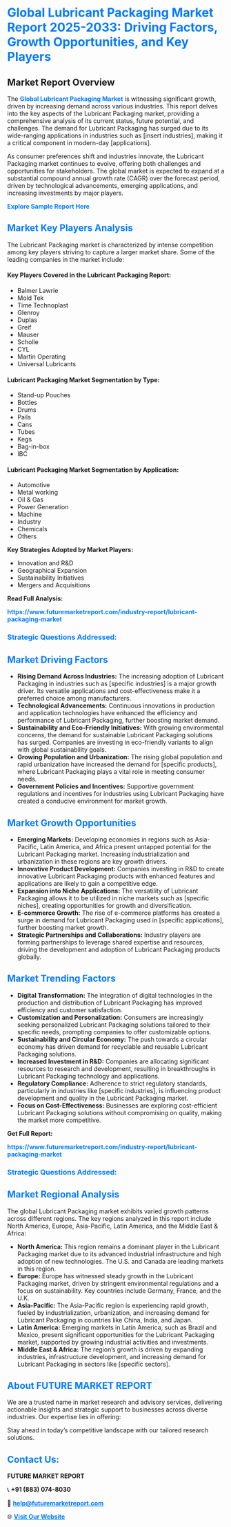 <h1 style="color: #007BFF;">Global Lubricant Packaging Market Report 2025-2033: Driving Factors, Growth Opportunities, and Key Players</h1>

<section id="overview">
<h2>Market Report Overview</h2>
<p>The <a href="https://www.futuremarketreport.com/industry-report/lubricant-packaging-market" style="color: #007BFF; text-decoration: none;"><strong>Global Lubricant Packaging Market</strong></a> is witnessing significant growth, driven by increasing demand across various industries. This report delves into the key aspects of the Lubricant Packaging market, providing a comprehensive analysis of its current status, future potential, and challenges. The demand for Lubricant Packaging has surged due to its wide-ranging applications in industries such as [insert industries], making it a critical component in modern-day [applications].</p>
<p>As consumer preferences shift and industries innovate, the Lubricant Packaging market continues to evolve, offering both challenges and opportunities for stakeholders. The global market is expected to expand at a substantial compound annual growth rate (CAGR) over the forecast period, driven by technological advancements, emerging applications, and increasing investments by major players.</p>
</section>

<section id="overview">
<p><a href="https://www.futuremarketreport.com/request-sample/reportId=54451" style="color: #007BFF; text-decoration: none;"><strong>Explore Sample Report Here</strong></a></p>
</section>

<section id="key-players">
<h2 style="color: #007BFF;">Market Key Players Analysis</h2>
<p>The Lubricant Packaging market is characterized by intense competition among key players striving to capture a larger market share. Some of the leading companies in the market include:</p>
<h4>Key Players Covered in the Lubricant Packaging Report:</h4>
<ul><li>Balmer Lawrie</li><li>Mold Tek</li><li>Time Technoplast</li><li>Glenroy</li><li>Duplas</li><li>Greif</li><li>Mauser</li><li>Scholle</li><li>CYL</li><li>Martin Operating</li><li>Universal Lubricants</li></ul>
<h4>Lubricant Packaging Market Segmentation by Type:</h4>
<ul><li>Stand-up Pouches</li><li>Bottles</li><li>Drums</li><li>Pails</li><li>Cans</li><li>Tubes</li><li>Kegs</li><li>Bag-in-box</li><li>IBC</li></ul>

<h4>Lubricant Packaging Market Segmentation by Application:</h4>
<ul><li>Automotive</li><li>Metal working</li><li>Oil &amp; Gas</li><li>Power Generation</li><li>Machine</li><li>Industry</li><li>Chemicals</li><li>Others</li></ul>
<p><strong>Key Strategies Adopted by Market Players:</strong></p>
<ul>
<li>Innovation and R&D</li>
<li>Geographical Expansion</li>
<li>Sustainability Initiatives</li>
<li>Mergers and Acquisitions</li>
</ul>
</section>

<section>
<p><strong>Read Full Analysis: </strong></p><a href="https://www.futuremarketreport.com/industry-report/lubricant-packaging-market" style="color: #007BFF; text-decoration: none;"><strong>https://www.futuremarketreport.com/industry-report/lubricant-packaging-market</strong></a>
<h3 style="color: #007BFF;">Strategic Questions Addressed:</h3>
</section>

<section id="driving-factors">
<h2 style="color: #007BFF;">Market Driving Factors</h2>
<ul>
<li><strong>Rising Demand Across Industries:</strong> The increasing adoption of Lubricant Packaging in industries such as [specific industries] is a major growth driver. Its versatile applications and cost-effectiveness make it a preferred choice among manufacturers.</li>
<li><strong>Technological Advancements:</strong> Continuous innovations in production and application technologies have enhanced the efficiency and performance of Lubricant Packaging, further boosting market demand.</li>
<li><strong>Sustainability and Eco-Friendly Initiatives:</strong> With growing environmental concerns, the demand for sustainable Lubricant Packaging solutions has surged. Companies are investing in eco-friendly variants to align with global sustainability goals.</li>
<li><strong>Growing Population and Urbanization:</strong> The rising global population and rapid urbanization have increased the demand for [specific products], where Lubricant Packaging plays a vital role in meeting consumer needs.</li>
<li><strong>Government Policies and Incentives:</strong> Supportive government regulations and incentives for industries using Lubricant Packaging have created a conducive environment for market growth.</li>
</ul>
</section>

<section id="growth-opportunities">
<h2 style="color: #007BFF;">Market Growth Opportunities</h2>
<ul>
<li><strong>Emerging Markets:</strong> Developing economies in regions such as Asia-Pacific, Latin America, and Africa present untapped potential for the Lubricant Packaging market. Increasing industrialization and urbanization in these regions are key growth drivers.</li>
<li><strong>Innovative Product Development:</strong> Companies investing in R&D to create innovative Lubricant Packaging products with enhanced features and applications are likely to gain a competitive edge.</li>
<li><strong>Expansion into Niche Applications:</strong> The versatility of Lubricant Packaging allows it to be utilized in niche markets such as [specific niches], creating opportunities for growth and diversification.</li>
<li><strong>E-commerce Growth:</strong> The rise of e-commerce platforms has created a surge in demand for Lubricant Packaging used in [specific applications], further boosting market growth.</li>
<li><strong>Strategic Partnerships and Collaborations:</strong> Industry players are forming partnerships to leverage shared expertise and resources, driving the development and adoption of Lubricant Packaging products globally.</li>
</ul>
</section>

<section id="trending-factors">
<h2 style="color: #007BFF;">Market Trending Factors</h2>
<ul>
<li><strong>Digital Transformation:</strong> The integration of digital technologies in the production and distribution of Lubricant Packaging has improved efficiency and customer satisfaction.</li>
<li><strong>Customization and Personalization:</strong> Consumers are increasingly seeking personalized Lubricant Packaging solutions tailored to their specific needs, prompting companies to offer customizable options.</li>
<li><strong>Sustainability and Circular Economy:</strong> The push towards a circular economy has driven demand for recyclable and reusable Lubricant Packaging solutions.</li>
<li><strong>Increased Investment in R&D:</strong> Companies are allocating significant resources to research and development, resulting in breakthroughs in Lubricant Packaging technology and applications.</li>
<li><strong>Regulatory Compliance:</strong> Adherence to strict regulatory standards, particularly in industries like [specific industries], is influencing product development and quality in the Lubricant Packaging market.</li>
<li><strong>Focus on Cost-Effectiveness:</strong> Businesses are exploring cost-efficient Lubricant Packaging solutions without compromising on quality, making the market more competitive.</li>
</ul>
</section>

<section>
<p><strong>Get Full Report: </strong></p><a href="https://www.futuremarketreport.com/industry-report/lubricant-packaging-market" style="color: #007BFF; text-decoration: none;"><strong>https://www.futuremarketreport.com/industry-report/lubricant-packaging-market</strong></a>
<h3 style="color: #007BFF;">Strategic Questions Addressed:</h3>
</section>


<section id="regional-analysis">
<h2 style="color: #007BFF;">Market Regional Analysis</h2>
<p>The global Lubricant Packaging market exhibits varied growth patterns across different regions. The key regions analyzed in this report include North America, Europe, Asia-Pacific, Latin America, and the Middle East & Africa:</p>
<ul>
<li><strong>North America:</strong> This region remains a dominant player in the Lubricant Packaging market due to its advanced industrial infrastructure and high adoption of new technologies. The U.S. and Canada are leading markets in this region.</li>
<li><strong>Europe:</strong> Europe has witnessed steady growth in the Lubricant Packaging market, driven by stringent environmental regulations and a focus on sustainability. Key countries include Germany, France, and the U.K.</li>
<li><strong>Asia-Pacific:</strong> The Asia-Pacific region is experiencing rapid growth, fueled by industrialization, urbanization, and increasing demand for Lubricant Packaging in countries like China, India, and Japan.</li>
<li><strong>Latin America:</strong> Emerging markets in Latin America, such as Brazil and Mexico, present significant opportunities for the Lubricant Packaging market, supported by growing industrial activities and investments.</li>
<li><strong>Middle East & Africa:</strong> The region’s growth is driven by expanding industries, infrastructure development, and increasing demand for Lubricant Packaging in sectors like [specific sectors].</li>
</ul>
</section>

<footer>
<h2 style="color: #007BFF;">About FUTURE MARKET REPORT</h2>
<p>We are a trusted name in market research and advisory services, delivering actionable insights and strategic support to businesses across diverse industries. Our expertise lies in offering:</p>

<p>Stay ahead in today’s competitive landscape with our tailored research solutions.</p>

<h2 style="color: #007BFF;">Contact Us:</h2>
<p><strong>FUTURE MARKET REPORT</strong></p>
<p>📞 <strong>+91 (883) 074-8030</strong></p>
<p>📧 <strong><a href="mailto:help@futuremarketreport.com" style="color: #007BFF;">help@futuremarketreport.com</a></strong></p>
<p>🌐 <strong><a href="https://www.futuremarketreport.com/" style="color: #007BFF;">Visit Our Website</a></strong></p>
</footer>